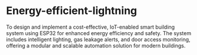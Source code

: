 # Energy-efficient-lightning
To design and implement a cost-effective, IoT-enabled smart building system using ESP32 for enhanced energy efficiency and safety. The system includes intelligent lighting, gas leakage alerts, 
and door access monitoring, offering a modular and scalable automation solution for modern buildings.
